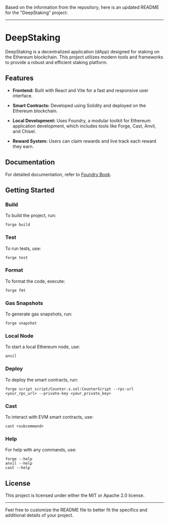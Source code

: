 Based on the information from the repository, here is an updated README for the "DeepStaking" project:

---

# DeepStaking

DeepStaking is a decentralized application (dApp) designed for staking on the Ethereum blockchain. This project utilizes modern tools and frameworks to provide a robust and efficient staking platform.

## Features

- **Frontend:** Built with React and Vite for a fast and responsive user interface.
- **Smart Contracts:** Developed using Solidity and deployed on the Ethereum blockchain.
- **Local Development:** Uses Foundry, a modular toolkit for Ethereum application development, which includes tools like Forge, Cast, Anvil, and Chisel.

- **Reward System:** Users can claim rewards and live track each reward they earn.

## Documentation

For detailed documentation, refer to [Foundry Book](https://book.getfoundry.sh/).

## Getting Started

### Build

To build the project, run:
```shell
forge build
```

### Test

To run tests, use:
```shell
forge test
```

### Format

To format the code, execute:
```shell
forge fmt
```

### Gas Snapshots

To generate gas snapshots, run:
```shell
forge snapshot
```

### Local Node

To start a local Ethereum node, use:
```shell
anvil
```

### Deploy

To deploy the smart contracts, run:
```shell
forge script script/Counter.s.sol:CounterScript --rpc-url <your_rpc_url> --private-key <your_private_key>
```

### Cast

To interact with EVM smart contracts, use:
```shell
cast <subcommand>
```

### Help

For help with any commands, use:
```shell
forge --help
anvil --help
cast --help
```

## License

This project is licensed under either the MIT or Apache 2.0 license.

---

Feel free to customize the README file to better fit the specifics and additional details of your project.
